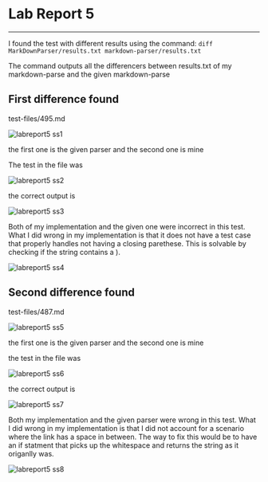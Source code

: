 # Lab Report 5
---

I found the test with different results using the command: `diff MarkDownParser/results.txt markdown-parser/results.txt`

The command outputs all the differencers between results.txt of my markdown-parse and the given markdown-parse

## First difference found

test-files/495.md

![labreport5 ss1](https://user-images.githubusercontent.com/103283907/172286922-bf9bb9c8-894d-4a63-8999-034ddfddb2c4.png)

the first one is the given parser and the second one is mine

The test in the file was

![labreport5 ss2](https://user-images.githubusercontent.com/103283907/172294707-2b85b9ea-9ae5-47a4-b23c-02f4938fc6eb.png)

the correct output is 

![labreport5 ss3](https://user-images.githubusercontent.com/103283907/172299876-d1402cab-21ea-4438-b332-f56fa0b5e101.png)

Both of my implementation and the given one were incorrect in this test. What I did wrong in my implementation is that it does not have a test case that properly handles not having a closing parethese. This is solvable by checking if the string contains a ).

![labreport5 ss4](https://user-images.githubusercontent.com/103283907/172313450-3f4b2f7f-7a33-4816-b9b2-d9fd4ea2da1b.png)


## Second difference found

test-files/487.md

![labreport5 ss5](https://user-images.githubusercontent.com/103283907/172313962-2e130a35-70db-4523-926e-6442f82bcae7.png)

the first one is the given parser and the second one is mine

the test in the file was

![labreport5 ss6](https://user-images.githubusercontent.com/103283907/172315337-8d76f9c0-be55-460b-a7b3-b00734467a79.png)

the correct output is

![labreport5 ss7](https://user-images.githubusercontent.com/103283907/172317013-591fbc14-ce61-4980-9459-c330f6463852.png)

Both my implementation and the given parser were wrong in this test. What I did wrong in my implementation is that I did not account for a scenario where the link has a space in between. The way to fix this would be to have an if statment that picks up the whitespace and returns the string as it origanlly was.

![labreport5 ss8](https://user-images.githubusercontent.com/103283907/172319151-81481815-2c83-4126-bb48-5ef638a19e48.png)
